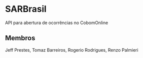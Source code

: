 # SARBrasil
API para abertura de ocorrências no CobomOnline

## Membros
Jeff Prestes, Tomaz Barreiros, Rogerio Rodrigues, Renzo Palmieri